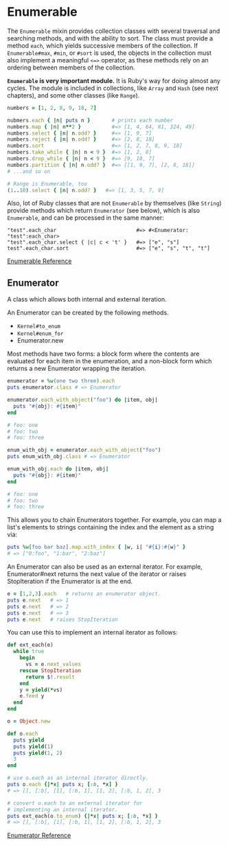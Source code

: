 # Enumerable

The `Enumerable` mixin provides collection classes with several
traversal and searching methods, and with the ability to sort. The class
must provide a method `each`, which yields successive members of the
collection. If `Enumerable#max`, `#min`, or `#sort` is used, the objects
in the collection must also implement a meaningful `<=>` operator, as
these methods rely on an ordering between members of the collection.

**`Enumerable` is very important module.** It is Ruby's way for doing
almost any cycles. The module is included in collections, like `Array`
and `Hash` (see next chapters), and some other classes (like `Range`).


```ruby
numbers = [1, 2, 8, 9, 18, 7]

nubmers.each { |n| puts n }       # prints each number
numbers.map { |n| n**2 }          #=> [1, 4, 64, 81, 324, 49]
numbers.select { |n| n.odd? }     #=> [1, 9, 7]
numbers.reject { |n| n.odd? }     #=> [2, 8, 18]
numbers.sort                      #=> [1, 2, 7, 8, 9, 18]
numbers.take_while { |n| n < 9 }  #=> [1, 2, 8]
numbers.drop_while { |n| n < 9 }  #=> [9, 18, 7]
numbers.partition { |n| n.odd? }  #=> [[1, 9, 7], [2, 8, 18]]
# ...and so on

# Range is Enumerable, too
(1..10).select { |n| n.odd? }   #=> [1, 3, 5, 7, 9]
```

Also, lot of Ruby classes that are not `Enumerable` by themselves (like
`String`) provide methods which return `Enumerator` (see below), which
is also `Enumerable`, and can be processed in the same manner:


```
"test".each_char                          #=> #<Enumerator: "test":each_char>
"test".each_char.select { |c| c < 't' }   #=> ["e", "s"]
test".each_char.sort                      #=> ["e", "s", "t", "t"]
```

[Enumerable Reference](http://ruby-doc.org/core-2.5.0/Enumerable.html)



## Enumerator

A class which allows both internal and external iteration.

An Enumerator can be created by the following methods.

* `Kernel#to_enum`
* `Kernel#enum_for`
* Enumerator.new

Most methods have two forms: a block form where the contents are
evaluated for each item in the enumeration, and a non-block form which
returns a new Enumerator wrapping the iteration.


```ruby
enumerator = %w(one two three).each
puts enumerator.class # => Enumerator

enumerator.each_with_object("foo") do |item, obj|
  puts "#{obj}: #{item}"
end

# foo: one
# foo: two
# foo: three

enum_with_obj = enumerator.each_with_object("foo")
puts enum_with_obj.class # => Enumerator

enum_with_obj.each do |item, obj|
  puts "#{obj}: #{item}"
end

# foo: one
# foo: two
# foo: three
```

This allows you to chain Enumerators together. For example, you can map
a list's elements to strings containing the index and the element as a
string via:


```ruby
puts %w[foo bar baz].map.with_index { |w, i| "#{i}:#{w}" }
# => ["0:foo", "1:bar", "2:baz"]
```

An Enumerator can also be used as an external iterator. For example,
Enumerator#next returns the next value of the iterator or raises
StopIteration if the Enumerator is at the end.


```ruby
e = [1,2,3].each   # returns an enumerator object.
puts e.next   # => 1
puts e.next   # => 2
puts e.next   # => 3
puts e.next   # raises StopIteration
```

You can use this to implement an internal iterator as follows:


```ruby
def ext_each(e)
  while true
    begin
      vs = e.next_values
    rescue StopIteration
      return $!.result
    end
    y = yield(*vs)
    e.feed y
  end
end

o = Object.new

def o.each
  puts yield
  puts yield(1)
  puts yield(1, 2)
  3
end

# use o.each as an internal iterator directly.
puts o.each {|*x| puts x; [:b, *x] }
# => [], [:b], [1], [:b, 1], [1, 2], [:b, 1, 2], 3

# convert o.each to an external iterator for
# implementing an internal iterator.
puts ext_each(o.to_enum) {|*x| puts x; [:b, *x] }
# => [], [:b], [1], [:b, 1], [1, 2], [:b, 1, 2], 3
```

[Enumerator Reference](http://ruby-doc.org/core-2.5.0/Enumerator.html)

